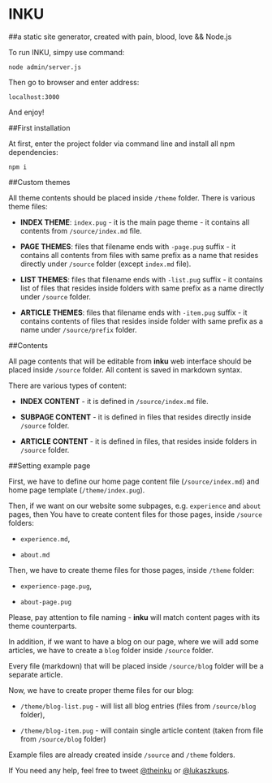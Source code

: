 # INKU 

##a static site generator, created with pain, blood, love && Node.js

To run INKU, simpy use command:

```
node admin/server.js
```

Then go to browser and enter address:

```
localhost:3000
```

And enjoy!

##First installation

At first, enter the project folder via command line and install all npm dependencies:

```
npm i
```

##Custom themes

All theme contents should be placed inside `/theme` folder. There is various theme files:

- **INDEX THEME**: `index.pug` - it is the main page theme - it contains all contents from `/source/index.md` file.

- **PAGE THEMES**: files that filename ends with `-page.pug` suffix - it contains all contents from files with same prefix as a name that resides directly under `/source` folder (except `index.md` file).

- **LIST THEMES**: files that filename ends with `-list.pug` suffix - it contains list of files that resides inside folders with same prefix as a name directly under `/source` folder.

- **ARTICLE THEMES**: files that filename ends with `-item.pug` suffix - it contains contents of files that resides inside folder with same prefix as a name under `/source/prefix` folder.

##Contents

All page contents that will be editable from **inku** web interface should be placed inside `/source` folder. All content is saved in markdown syntax.

There are various types of content:

- **INDEX CONTENT** - it is defined in `/source/index.md` file.

- **SUBPAGE CONTENT** - it is defined in files that resides directly inside `/source` folder.

- **ARTICLE CONTENT** - it is defined in files, that resides inside folders in `/source` folder.

##Setting example page

First, we have to define our home page content file (`/source/index.md`) and home page template (`/theme/index.pug`).

Then, if we want on our website some subpages, e.g. `experience` and `about` pages, then You have to create content files for those pages, inside `/source` folders:

- `experience.md`,

- `about.md`

Then, we have to create theme files for those pages, inside `/theme` folder:

- `experience-page.pug`,

- `about-page.pug`

Please, pay attention to file naming - **inku** will match content pages with its theme counterparts.

In addition, if we want to have a blog on our page, where we will add some articles, we have to create a `blog` folder inside `/source` folder.

Every file (markdown) that will be placed inside `/source/blog` folder will be a separate article.

Now, we have to create proper theme files for our blog:

- `/theme/blog-list.pug` - will list all blog entries (files from `/source/blog` folder),

- `/theme/blog-item.pug` - will contain single article content (taken from file from `/source/blog` folder)

Example files are already created inside `/source` and `/theme` folders.

If You need any help, feel free to tweet [@theinku](http://twitter.com/theinku) or [@lukaszkups](http://twitter.com/lukaszkups).